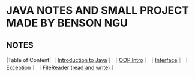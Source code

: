 # JAVA NOTES AND SMALL PROJECT MADE BY BENSON NGU
## NOTES
|Table of Content|
｜[Introduction to Java](https://github.com/BensonNgu/java/tree/main/Java%20notes/Introduction%20To%20Java)｜
｜[OOP Intro](https://github.com/BensonNgu/java/tree/main/Java%20notes/OOP%20Intro)｜
｜[Interface](https://github.com/BensonNgu/java/tree/main/Java%20notes/Interface)｜
｜[Exception](https://github.com/BensonNgu/java/tree/main/Java%20notes/Exception)｜
｜[FileReader (read and write)](https://github.com/BensonNgu/java/tree/main/Java%20notes/FileReader%20(read%20and%20write))｜